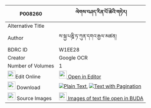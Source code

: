 |P008260|ལེགས་བཤད་རིན་པོ་ཆེའི་གཏེར། 
| --- | --- 
|Alternative Title |
|Author| ས་སྐྱ་པཎྜི་ཏ་ཀུན་དགའ་རྒྱལ་མཚན།
|BDRC ID | W1EE28
|Creator | Google OCR
|Number of Volumes| 1
|<img width="25" src="https://img.icons8.com/color/25/000000/edit-property.png">Edit Online| [<img width="25" src="https://avatars.githubusercontent.com/u/45091458?s=200&v=4"> Open in Editor](http://editor.openpecha.org/P008260)
|<img width="25" src="https://img.icons8.com/fluent/48/000000/download-2.png"/>  Download | [![](https://img.icons8.com/color/20/000000/txt.png)Plain Text](https://github.com/Openpecha/P008260/releases/download/v1/lekshe_rinpoche_i_ter_plain_P008260.zip), [![](https://img.icons8.com/color/20/000000/txt.png)Text with Pagination](https://github.com/Openpecha/P008260/releases/download/v1/lekshe_rinpoche_i_ter_pages_P008260.zip)
|<img width="25" src="https://img.icons8.com/plasticine/100/000000/pictures-folder.png"/>  Source Images | [<img width="25" src="https://library.bdrc.io/icons/BUDA-small.svg"> Images of text file open in BUDA](https://library.bdrc.io/show/bdr:W1EE28)